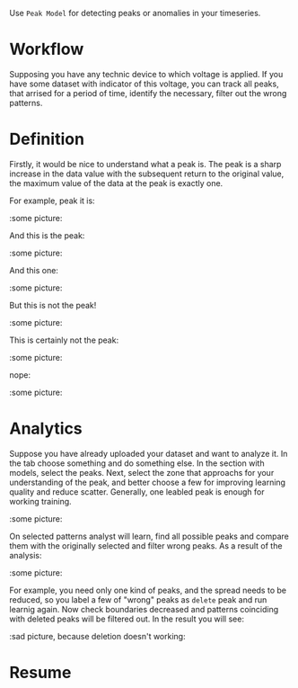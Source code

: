Use `Peak Model` for detecting peaks or anomalies in your timeseries.

# Workflow

Supposing you have any technic device to which voltage is applied. If you have some dataset with indicator of this voltage, you can track all peaks, that arrised for a period of time, identify the necessary, filter out the wrong patterns.

# Definition

Firstly, it would be nice to understand what a peak is.
The peak is a sharp increase in the data value with the subsequent return to the original value, the maximum value of the data at the peak is exactly one.

For example, peak it is:

:some picture:

And this is the peak:

:some picture:

And this one:

:some picture:

But this is not the peak!

:some picture:

This is certainly not the peak:

:some picture:

nope:

:some picture: 


# Analytics

Suppose you have already uploaded your dataset and want to analyze it. In the tab choose something and  do something else.
In the section with models, select the peaks. Next, select the zone that approachs for your understanding of the peak, and better choose a few for improving learning quality and reduce scatter. Generally, one leabled peak is enough for working training.

:some picture:

On selected patterns analyst will learn, find all possible peaks and compare them with the originally selected and filter wrong peaks. As a result of the analysis:

:some picture:

For example, you need only one kind of peaks, and the spread needs to be reduced, so you label a few of "wrong" peaks as `delete` peak and run learnig again. Now check boundaries decreased and patterns coinciding with deleted peaks will be filtered out. In the result you will see:

:sad picture, because deletion doesn't working:

# Resume

